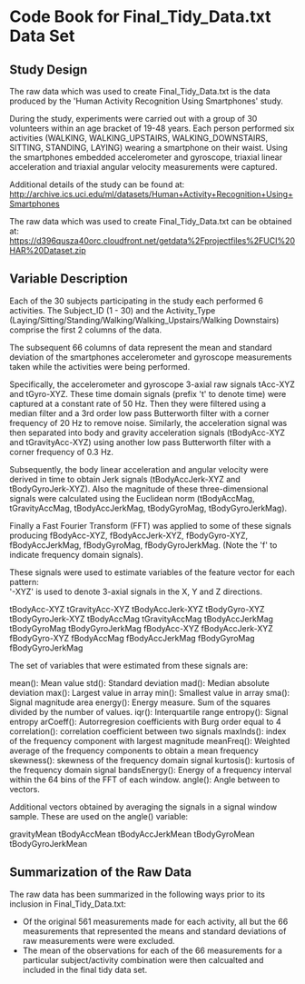 # Code Book for Final_Tidy_Data.txt Data Set

## Study Design

The raw data which was used to create Final_Tidy_Data.txt is the data produced by the 'Human Activity Recognition Using Smartphones' study.

During the study, experiments were carried out with a group of 30 volunteers within an age bracket of 19-48 years. Each person performed six activities (WALKING, WALKING_UPSTAIRS, WALKING_DOWNSTAIRS, SITTING, STANDING, LAYING) wearing a smartphone on their waist. Using the smartphones embedded accelerometer and gyroscope, triaxial linear acceleration and triaxial angular velocity measurements were captured.

Additional details of the study can be found at: http://archive.ics.uci.edu/ml/datasets/Human+Activity+Recognition+Using+Smartphones

The raw data which was used to create Final_Tidy_Data.txt can be obtained at: https://d396qusza40orc.cloudfront.net/getdata%2Fprojectfiles%2FUCI%20HAR%20Dataset.zip

## Variable Description

Each of the 30 subjects participating in the study each performed 6 activities. The Subject_ID (1 - 30) and the Activity_Type (Laying/Sitting/Standing/Walking/Walking_Upstairs/Walking Downstairs) comprise the first 2 columns of the data.

The subsequent 66 columns of data represent the mean and standard deviation of the smartphones accelerometer and gyroscope measurements taken while the activities were being performed.

Specifically, the accelerometer and gyroscope 3-axial raw signals tAcc-XYZ and tGyro-XYZ. These time domain signals (prefix 't' to denote time) were captured at a constant rate of 50 Hz. Then they were filtered using a median filter and a 3rd order low pass Butterworth filter with a corner frequency of 20 Hz to remove noise. Similarly, the acceleration signal was then separated into body and gravity acceleration signals (tBodyAcc-XYZ and tGravityAcc-XYZ) using another low pass Butterworth filter with a corner frequency of 0.3 Hz. 

Subsequently, the body linear acceleration and angular velocity were derived in time to obtain Jerk signals (tBodyAccJerk-XYZ and tBodyGyroJerk-XYZ). Also the magnitude of these three-dimensional signals were calculated using the Euclidean norm (tBodyAccMag, tGravityAccMag, tBodyAccJerkMag, tBodyGyroMag, tBodyGyroJerkMag). 

Finally a Fast Fourier Transform (FFT) was applied to some of these signals producing fBodyAcc-XYZ, fBodyAccJerk-XYZ, fBodyGyro-XYZ, fBodyAccJerkMag, fBodyGyroMag, fBodyGyroJerkMag. (Note the 'f' to indicate frequency domain signals). 

These signals were used to estimate variables of the feature vector for each pattern:  
'-XYZ' is used to denote 3-axial signals in the X, Y and Z directions.

tBodyAcc-XYZ
tGravityAcc-XYZ
tBodyAccJerk-XYZ
tBodyGyro-XYZ
tBodyGyroJerk-XYZ
tBodyAccMag
tGravityAccMag
tBodyAccJerkMag
tBodyGyroMag
tBodyGyroJerkMag
fBodyAcc-XYZ
fBodyAccJerk-XYZ
fBodyGyro-XYZ
fBodyAccMag
fBodyAccJerkMag
fBodyGyroMag
fBodyGyroJerkMag

The set of variables that were estimated from these signals are: 

mean(): Mean value
std(): Standard deviation
mad(): Median absolute deviation 
max(): Largest value in array
min(): Smallest value in array
sma(): Signal magnitude area
energy(): Energy measure. Sum of the squares divided by the number of values. 
iqr(): Interquartile range 
entropy(): Signal entropy
arCoeff(): Autorregresion coefficients with Burg order equal to 4
correlation(): correlation coefficient between two signals
maxInds(): index of the frequency component with largest magnitude
meanFreq(): Weighted average of the frequency components to obtain a mean frequency
skewness(): skewness of the frequency domain signal 
kurtosis(): kurtosis of the frequency domain signal 
bandsEnergy(): Energy of a frequency interval within the 64 bins of the FFT of each window.
angle(): Angle between to vectors.

Additional vectors obtained by averaging the signals in a signal window sample. These are used on the angle() variable:

gravityMean
tBodyAccMean
tBodyAccJerkMean
tBodyGyroMean
tBodyGyroJerkMean

## Summarization of the Raw Data
The raw data has been summarized in the following ways prior to its inclusion in Final_Tidy_Data.txt:

- Of the original 561 measurements made for each activity, all but the 66 measurements that represented the means and standard deviations of raw measurements were were excluded.
- The mean of the observations for each of the 66 measurements for a particular subject/activity combination were then calcualted and included in the final tidy data set.
